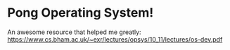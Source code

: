 # Pong Operating System!

An awesome resource that helped me greatly: https://www.cs.bham.ac.uk/~exr/lectures/opsys/10_11/lectures/os-dev.pdf
